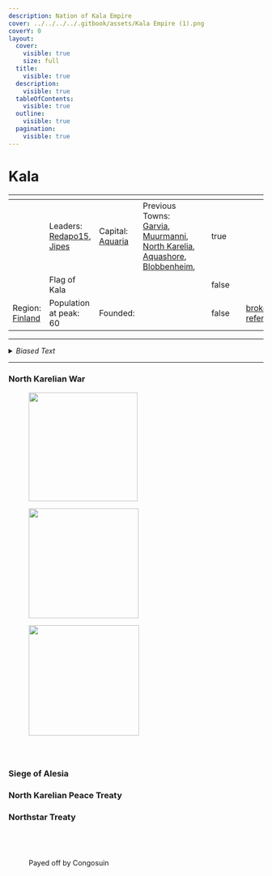 ```yaml
---
description: Nation of Kala Empire
cover: ../../../../.gitbook/assets/Kala Empire (1).png
coverY: 0
layout:
  cover:
    visible: true
    size: full
  title:
    visible: true
  description:
    visible: true
  tableOfContents:
    visible: true
  outline:
    visible: true
  pagination:
    visible: true
---
```


# Kala

<table data-view="cards" data-full-width="false"><thead><tr><th></th><th></th><th></th><th></th><th data-card-cover data-type="files"></th><th data-hidden data-type="checkbox"></th><th data-hidden data-type="files"></th><th data-hidden data-card-target data-type="content-ref"></th></tr></thead><tbody><tr><td></td><td>Leaders: <a href="../../players/redapo15.md">Redapo15</a>, <a href="../../players/jipes.md">Jipes</a></td><td>Capital: <a href="../../towns/finland-region/aquaria.md">Aquaria</a></td><td>Previous Towns: <a href="../../towns/finland-region/province-of-garvia/garvia/">Garvia</a>, <a href="../../towns/finland-region/muurmanni.md">Muurmanni</a>, <a href="../../towns/finland-region/north-karelia.md">North Karelia</a>, <a href="../../towns/other-regions/aquashore.md">Aquashore</a>, <a href="../../towns/finland-region/blobbenheim.md">Blobbenheim</a>,</td><td></td><td>true</td><td></td><td></td></tr><tr><td><img src="../../../../.gitbook/assets/hakkapeliitat320x.png" alt="" data-size="original"></td><td>Flag of Kala</td><td></td><td></td><td></td><td>false</td><td></td><td></td></tr><tr><td>Region: <a href="../../towns/finland-region/">Finland</a></td><td>Population at peak: 60</td><td>Founded:</td><td></td><td></td><td>false</td><td></td><td><a href="broken-reference/">broken-reference</a></td></tr></tbody></table>

***

<details>

<summary><em>Biased Text</em></summary>

Kala was a nation that rose to glory and fell to ruin in the Nordics Minecraft server. It was founded by Redapo, a visionary leader with a grand plan for his nation. He chose Finland as his territory and quickly recruited many players to join him. He named his nation Kala and declared himself the emperor of the Kala Empire.

Kala was a militaristic nation that sought to dominate the server. It waged wars against other towns and nations and expanded its borders by force. It was involved in the North Karelian War, which erupted when North Karelia seceded from Kala due to high taxes. Kala's enemies feared and hated its aggression and cruelty.

Aquaria was the capital and the largest town of Kala and the seat of Redapo's power. Aquaria had a big tunnel system connecting most buildings in the town and a big nether highway system built when The Nether was released. It also had a dome building that housed an enchantment bookshop, a courthouse used for meetings, and a harbor popular for fishing. It was a hub of trade and attracted many visitors. Aquaria was also the home of Jipes, the co-leader of Kala and Redapo's loyal friend.

Kala had three other towns: Muurmani, North Karelia, and Garvia. Muurmani was a town in the far north, near the Arctic Circle. It was a cold and isolated place, but also a strategic outpost for Kala's northern expansion. North Karelia was a town in the southwest. It was a prosperous but rebellious town that eventually broke away from Kala. Garvia was a town in the southeast, near the Gulf of Finland. It was a peaceful and friendly town.

Kala's downfall began when it lost its builders and its players. Kala had focused too much on war and conquest and neglected its infrastructure and development. Its towns became dilapidated and deserted. Kala also suffered from internal strife and external threats. Its people became unhappy and unfulfilled, and its enemies became stronger and bolder. Kala's glory faded, and its power waned.

Kala eventually became the weakest nation on the server and a shadow of its former self. It was abandoned by their players and reduced to a single town, Aquaria. It became an independent town and a relic of the past. It still bears the name of Kala, but it no longer claims to be an empire. It is a peaceful and friendly town but also a lonely and forgotten one. It is a town that once belonged to a nation that once ruled the Nordics Minecraft server but is now a ghost town.

</details>



***

### North Karelian War

<div>

<figure><img src="../../../../.gitbook/assets/nw1.png" alt="" width="215"><figcaption></figcaption></figure>

 

<figure><img src="../../../../.gitbook/assets/nw2.png" alt="" width="217"><figcaption></figcaption></figure>

 

<figure><img src="../../../../.gitbook/assets/nw3.png" alt="" width="218"><figcaption></figcaption></figure>

</div>

<div>

<figure><img src="../../../../.gitbook/assets/nw4.png" alt=""><figcaption></figcaption></figure>

 

<figure><img src="../../../../.gitbook/assets/nw5.png" alt=""><figcaption></figcaption></figure>

 

<figure><img src="../../../../.gitbook/assets/nw6.png" alt=""><figcaption></figcaption></figure>

</div>

### Siege of Alesia

### North Karelian Peace Treaty

### Northstar Treaty

<div>

<figure><img src="../../../../.gitbook/assets/n1.png" alt=""><figcaption></figcaption></figure>

 

<figure><img src="../../../../.gitbook/assets/n2.png" alt=""><figcaption></figcaption></figure>

 

<figure><img src="../../../../.gitbook/assets/n3.png" alt=""><figcaption></figcaption></figure>

</div>

<div>

<figure><img src="../../../../.gitbook/assets/n4.png" alt=""><figcaption><p>Payed off by Congosuin</p></figcaption></figure>

 

<figure><img src="../../../../.gitbook/assets/n5.png" alt=""><figcaption></figcaption></figure>

 

<figure><img src="../../../../.gitbook/assets/n6.png" alt=""><figcaption></figcaption></figure>

</div>
